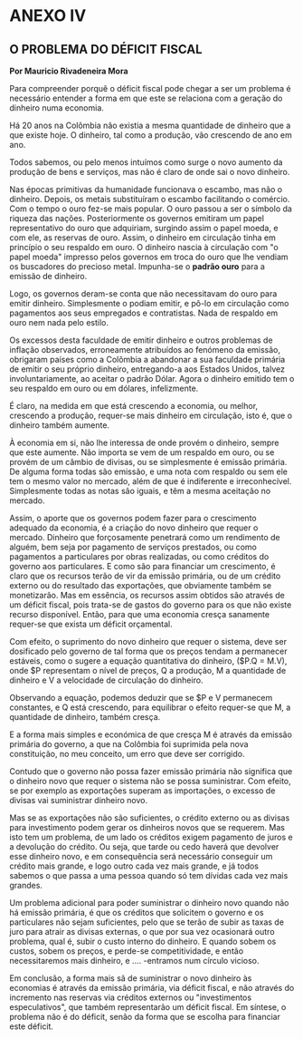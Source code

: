 # ANEXO IV

## O PROBLEMA DO DÉFICIT FISCAL

**Por Mauricio Rivadeneira Mora**

Para compreender porquê o déficit fiscal pode chegar a ser um problema é necessário entender a forma em que este se relaciona com a geração do dinheiro numa economia.

Há 20 anos na Colômbia não existia a mesma quantidade de dinheiro que a que existe hoje. O dinheiro, tal como a produção, vão crescendo de ano em ano.

Todos sabemos, ou pelo menos intuímos como surge o novo aumento da produção de bens e serviços, mas não é claro de onde sai o novo dinheiro.

Nas épocas primitivas da humanidade funcionava o escambo, mas não o dinheiro. Depois, os metais substituíram o escambo facilitando o comércio. Com o tempo o ouro fez-se mais popular. O ouro passou a ser o símbolo da riqueza das nações. Posteriormente os governos emitiram um papel representativo do ouro que adquiriam, surgindo assim o papel moeda, e com ele, as reservas de ouro. Assim, o dinheiro em circulação tinha em princípio o seu respaldo em ouro. O dinheiro nascia à circulação com "o papel moeda" impresso pelos governos em troca do ouro que lhe vendiam os buscadores do precioso metal. Impunha-se o **padrão ouro** para a emissão de dinheiro.

Logo, os governos deram-se conta que não necessitavam do ouro para emitir dinheiro. Simplesmente o podiam emitir, e pô-lo em circulação como pagamentos aos seus empregados e contratistas. Nada de respaldo em ouro nem nada pelo estilo.

Os excessos desta faculdade de emitir dinheiro e outros problemas de inflação observados, erroneamente atribuídos ao fenómeno da emissão, obrigaram países como a Colômbia a abandonar a sua faculdade primária de emitir o seu próprio dinheiro, entregando-a aos Estados Unidos, talvez involuntariamente, ao aceitar o padrão Dólar. Agora o dinheiro emitido tem o seu respaldo em ouro ou em dólares, infelizmente.

É claro, na medida em que está crescendo a economia, ou melhor, crescendo a produção, requer-se mais dinheiro em circulação, isto é, que o dinheiro também aumente.

À economia em si, não lhe interessa de onde provém o dinheiro, sempre que este aumente. Não importa se vem de um respaldo em ouro, ou se provém de um câmbio de divisas, ou se simplesmente é emissão primária. De alguma forma todas são emissão, e uma nota com respaldo ou sem ele tem o mesmo valor no mercado, além de que é indiferente e irreconhecível. Simplesmente todas as notas são iguais, e têm a mesma aceitação no mercado.

Assim, o aporte que os governos podem fazer para o crescimento adequado da economia, é a criação do novo dinheiro que requer o mercado. Dinheiro que forçosamente penetrará como um rendimento de alguém, bem seja por pagamento de serviços prestados, ou como pagamentos a particulares por obras realizadas, ou como créditos do governo aos particulares. E como são para financiar um crescimento, é claro que os recursos terão de vir da emissão primária, ou de um crédito externo ou do resultado das exportações, que obviamente também se monetizarão. Mas em essência, os recursos assim obtidos são através de um déficit fiscal, pois trata-se de gastos do governo para os que não existe recurso disponível. Então, para que uma economia cresça sanamente requer-se que exista um déficit orçamental.

Com efeito, o suprimento do novo dinheiro que requer o sistema, deve ser dosificado pelo governo de tal forma que os preços tendam a permanecer estáveis, como o sugere a equação quantitativa do dinheiro, ($P.Q = M.V), onde $P representam o nível de preços, Q a produção, M a quantidade de dinheiro e V a velocidade de circulação do dinheiro.

Observando a equação, podemos deduzir que se $P e V permanecem constantes, e Q está crescendo, para equilibrar o efeito requer-se que M, a quantidade de dinheiro, também cresça.

E a forma mais simples e económica de que cresça M é através da emissão primária do governo, a que na Colômbia foi suprimida pela nova constituição, no meu conceito, um erro que deve ser corrigido.

Contudo que o governo não possa fazer emissão primária não significa que o dinheiro novo que requer o sistema não se possa suministrar. Com efeito, se por exemplo as exportações superam as importações, o excesso de divisas vai suministrar dinheiro novo.

Mas se as exportações não são suficientes, o crédito externo ou as divisas para investimento podem gerar os dinheiros novos que se requerem. Mas isto tem um problema, de um lado os créditos exigem pagamento de juros e a devolução do crédito. Ou seja, que tarde ou cedo haverá que devolver esse dinheiro novo, e em consequência será necessário conseguir um crédito mais grande, e logo outro cada vez mais grande, e já todos sabemos o que passa a uma pessoa quando só tem dívidas cada vez mais grandes.

Um problema adicional para poder suministrar o dinheiro novo quando não há emissão primária, é que os créditos que solicitem o governo e os particulares não sejam suficientes, pelo que se terão de subir as taxas de juro para atrair as divisas externas, o que por sua vez ocasionará outro problema, qual é, subir o custo interno do dinheiro. E quando sobem os custos, sobem os preços, e perde-se competitividade, e então necessitaremos mais dinheiro, e .... -entramos num círculo vicioso.

Em conclusão, a forma mais sã de suministrar o novo dinheiro às economias é através da emissão primária, via déficit fiscal, e não através do incremento nas reservas via créditos externos ou "investimentos especulativos", que também representarão um déficit fiscal. Em síntese, o problema não é do déficit, senão da forma que se escolha para financiar este déficit.
